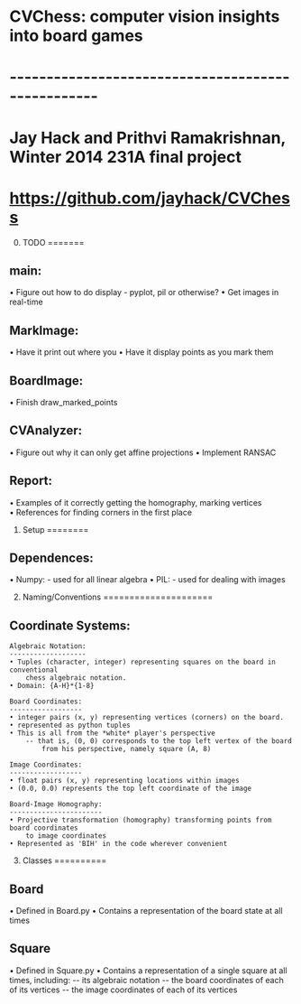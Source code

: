 # CVChess: computer vision insights into board games
# --------------------------------------------------
# Jay Hack and Prithvi Ramakrishnan, Winter 2014 231A final project
# https://github.com/jayhack/CVChess

0. TODO
=======

main:
-----
• Figure out how to do display 
	- pyplot, pil or otherwise?
• Get images in real-time

MarkImage:
----------
• Have it print out where you 
• Have it display points as you mark them

BoardImage:
-----------
• Finish draw_marked_points

CVAnalyzer:
-----------
• Figure out why it can only get affine projections
• Implement RANSAC

Report:
-------
• Examples of it correctly getting the homography, marking vertices
• References for finding corners in the first place





1. Setup
========

Dependences:
------------
• Numpy:
	- used for all linear algebra
• PIL:
	- used for dealing with images


2. Naming/Conventions
=====================

Coordinate Systems:
-------------------

	Algebraic Notation:
	-------------------
	• Tuples (character, integer) representing squares on the board in conventional
		chess algebraic notation.
	• Domain: {A-H}*{1-8}

	Board Coordinates:
	------------------
	• integer pairs (x, y) representing vertices (corners) on the board.
	• represented as python tuples
	• This is all from the *white* player's perspective
		-- that is, (0, 0) corresponds to the top left vertex of the board 
			from his perspective, namely square (A, 8)

	Image Coordinates:
	------------------
	• float pairs (x, y) representing locations within images
	• (0.0, 0.0) represents the top left coordinate of the image

	Board-Image Homography:
	-----------------------
	• Projective transformation (homography) transforming points from board coordinates
		to image coordinates
	• Represented as 'BIH' in the code wherever convenient


3. Classes
==========

Board
-----
• Defined in Board.py
• Contains a representation of the board state at all times

Square
------
• Defined in Square.py
• Contains a representation of a single square at all times, including:
	-- its algebraic notation
	-- the board coordinates of each of its vertices
	-- the image coordinates of each of its vertices
